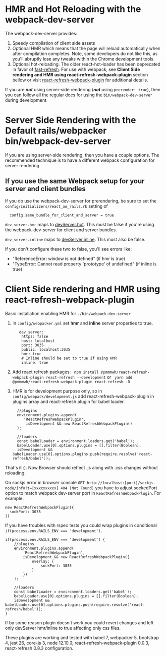 # HMR and Hot Reloading with the webpack-dev-server

The webpack-dev-server provides:

1. Speedy compilation of client side assets
2. Optional HMR which means that the page will reload automatically when after
   compilation completes. Note, some developers do not like this, as you'll
   abruptly lose any tweaks within the Chrome development tools.
3. Optional hot-reloading. The older react-hot-loader has been deprecated in 
   favor of [fast-refresh](https://reactnative.dev/docs/fast-refresh).
   For use with webpack, see **Client Side rendering and HMR using react-refresh-webpack-plugin** section bellow or visit [react-refresh-webpack-plugin](https://github.com/pmmmwh/react-refresh-webpack-plugin) for additional details.

If you are ***not*** using server-side rendering (***not*** using `prerender: true`),
then you can follow all the regular docs for using the `bin/webpack-dev-server` 
during development.

# Server Side Rendering with the Default rails/webpacker bin/webpack-dev-server

If you are using server-side rendering, then you have a couple options. The
recommended technique is to have a different webpack configuration for server
rendering.  

## If you use the same Webpack setup for your server and client bundles 
If you do use the webpack-dev-server for prerendering, be sure to set the
`config/initializers/react_on_rails.rb` setting of 

```
  config.same_bundle_for_client_and_server = true
```

`dev_server.hmr` maps to [devServer.hot](https://webpack.js.org/configuration/dev-server/#devserverhot).
This must be false if you're using the webpack-dev-server for client and server bundles.
 
`dev_server.inline` maps to [devServer.inline](https://webpack.js.org/configuration/dev-server/#devserverinline).
This must also be false.

If you don't configure these two to false, you'll see errors like:

* "ReferenceError: window is not defined" (if hmr is true)
* "TypeError: Cannot read property 'prototype' of undefined" (if inline is true)

# Client Side rendering and HMR using react-refresh-webpack-plugin
Basic installation enabling HMR for `./bin/webpack-dev-server`

1. In `config/webpacker.yml` set **hmr** and **inline** server properties to true. 
    ```
       dev_server:
        https: false
        host: localhost
        port: 3035
        public: localhost:3035
        hmr: true
        # Inline should be set to true if using HMR
        inline: true
    ```

2. Add react refresh packages:
    ` npm install @pmmmwh/react-refresh-webpack-plugin react-refresh --development` or ` yarn add @pmmmwh/react-refresh-webpack-plugin react-refresh -D`

3. HMR is for development purpose only, so in `config/webpack/development.js` add react-refresh-webpack-plugin in plugins array and react-refresh plugin for babel loader.

    ```
      //plugins
      environment.plugins.append(
         'ReactRefreshWebpackPlugin',
          isDevelopment && new ReactRefreshWebpackPlugin()
      );
    
      //loaders
      const babelLoader = environment.loaders.get('babel');
      babelLoader.use[0].options.plugins = [].filter(Boolean);
      isDevelopment &&  babelLoader.use[0].options.plugins.push(require.resolve('react-refresh/babel'));
    
    ```

That's it :).
Now Browser should reflect .js along with .css changes without reloading.

On sockjs error in browser console `GET http://localhost:[port]/sockjs-node/info?t=[xxxxxxxxxx] 404 (Not Found)` you have to adjust sockedPort option to match webpack dev-server port in `ReactRefreshWebpackPlugin`. For example:
 ```
 new ReactRefreshWebpackPlugin({
   sockPort: 3035
 })
```

If you have troubles with rspec tests you could wrap plugins in conditional `if(process.env.RAILS_ENV === 'development')`. 
```
if(process.env.RAILS_ENV === 'development') {
    //plugins
    environment.plugins.append(
        'ReactRefreshWebpackPlugin',
        isDevelopment && new ReactRefreshWebpackPlugin({
            overlay: {
                sockPort: 3035
            }
        })
    );

    //loaders
    const babelLoader = environment.loaders.get('babel');
    babelLoader.use[0].options.plugins = [].filter(Boolean);
    isDevelopment &&  babelLoader.use[0].options.plugins.push(require.resolve('react-refresh/babel'));
}
```
If by some reason plugin doesn't work you could revert changes and left only devServer hmr/inline to true affecting only css files.

These plugins are working and tested with babel 7, webpacker 5, bootstrap 4, jest 26, core-js 3, node 12.10.0, react-refresh-webpack-plugin 0.0.3, react-refresh 0.8.3 configuration.
